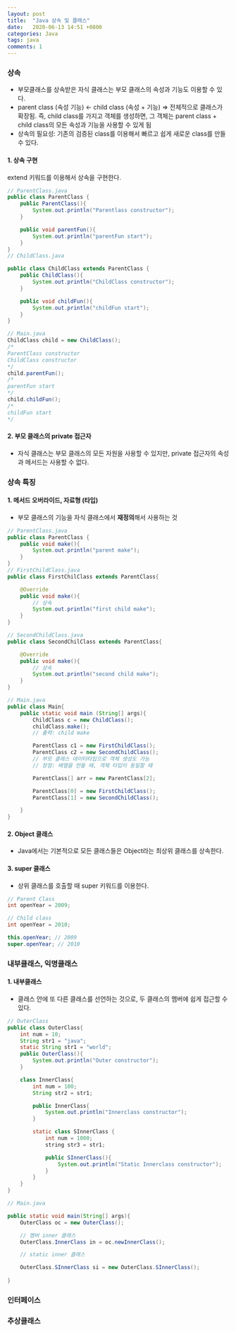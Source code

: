 ```yaml
---
layout: post
title:  "Java 상속 및 클래스"
date:   2020-06-13 14:51 +0800
categories: Java
tags: java
comments: 1
---
```


### 상속

- 부모클래스를 상속받은 자식 클래스는 부모 클래스의 속성과 기능도 이용할 수 있다.
- parent class (속성 기능) <- child class (속성 + 기능) => 전체적으로 클래스가 확장됨. 즉, child class를 가지고 객체를 생성하면, 그 객체는 parent class + child class의 모든 속성과 기능을 사용할 수 있게 됨
- 상속의 필요성: 기존의 검증된 class를 이용해서 빠르고 쉽게 새로운 class를 만들 수 있다.

#### 1. 상속 구현

extend 키워드를 이용해서 상속을 구현한다.

```java
// ParentClass.java
public class ParentClass {
    public ParentClass(){
        System.out.println("Parentlass constructor");
    }

    public void parentFun(){
        System.out.println("parentFun start");
    }
}
// ChildClass.java

public class ChildClass extends ParentClass {
    public ChildClass(){
        System.out.println("ChildClass constructor");
    }

    public void childFun(){
        System.out.println("childFun start");
    }
}

// Main.java
ChildClass child = new ChildClass();
/*
ParentClass constructor
ChildClass constructor
*/
child.parentFun();
/*
parentFun start
*/
child.childFun();
/*
childFun start
*/

```

#### 2. 부모 클래스의 private 접근자
- 자식 클래스는 부모 클래스의 모든 자원을 사용할 수 있지만, private 접근자의 속성과 메서드는 사용할 수 없다.

### 상속 특징

#### 1. 메서드 오버라이드, 자료형 (타입)
- 부모 클래스의 기능을 자식 클래스에서 **재정의**해서 사용하는 것

```java
// ParentClass.java
public class ParentClass {
    public void make(){
        System.out.println("parent make");
    }
}
// FirstChildClass.java
public class FirstChilClass extends ParentClass{

    @Override
    public void make(){
        // 상속
        System.out.println("first child make");
    }
}

// SecondChildClass.java
public class SecondChilClass extends ParentClass{

    @Override
    public void make(){
        // 상속
        System.out.println("second child make");
    }
}

// Main.java
public class Main{
    public static void main (String[] args){
        ChildClass c = new ChildClass();
        childClass.make();
        // 출력: child make

        ParentClass c1 = new FirstChildClass();
        ParentClass c2 = new SecondChildClass();
        // 부모 클래스 데이터타입으로 객체 생성도 가능
        // 장점: 배열을 만들 때, 객체 타입이 동일할 때

        ParentClass[] arr = new ParentClass[2];

        ParentClass[0] = new FirstChildClass();
        ParentClass[1] = new SecondChildClass();

    }
}
```

#### 2. Object 클래스

- Java에서는 기본적으로 모든 클래스들은 Object라는 최상위 클래스를 상속한다.

#### 3. super 클래스

- 상위 클래스를 호출할 때 super 키워드를 이용한다.

```java
// Parent Class
int openYear = 2009;

// Child class
int openYear = 2010;

this.openYear; // 2009
super.openYear; // 2010
```

### 내부클래스, 익명클래스

#### 1. 내부클래스
- 클래스 안에 또 다른 클래스를 선언하는 것으로, 두 클래스의 멤버에 쉽게 접근할 수 있다.

```java
// OuterClass
public class OuterClass{
    int num = 10;
    String str1 = "java";
    static String str1 = "world";
    public OuterClass(){
        System.out.println("Outer constructor");
    }

    class InnerClass{
        int num = 100;
        String str2 = str1;

        public InnerClass{
            System.out.println("Innerclass constructor");
        }

        static class SInnerClass {
            int num = 1000;
            string str3 = str1;

            public SInnerClass(){
                System.out.println("Static Innerclass constructor");
            }
        }
    }
}

// Main.java

public static void main(String[] args){
    OuterClass oc = new OuterClass();

    // 멤버 inner 클래스
    OuterClass.InnerClass in = oc.newInnerClass();

    // static inner 클래스

    OuterClass.SInnerClass si = new OuterClass.SInnerClass();
    
}

```


### 인터페이스

### 추상클래스

